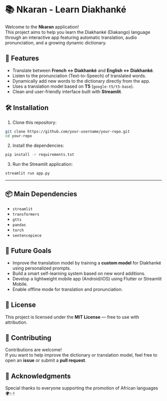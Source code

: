 # 📚 Nkaran - Learn Diakhanké

Welcome to the **Nkaran** application!  
This project aims to help you learn the Diakhanké (Diakango) language through an interactive app featuring automatic translation, audio pronunciation, and a growing dynamic dictionary.



## 🚀 Features

- Translate between **French ↔ Diakhanké** and **English ↔ Diakhanké**.
- Listen to the pronunciation (Text-to-Speech) of translated words.
- Dynamically add new words to the dictionary directly from the app.
- Uses a translation model based on **T5** (`google-t5/t5-base`).
- Clean and user-friendly interface built with **Streamlit**.



## 🛠️ Installation

1. Clone this repository:

```bash
git clone https://github.com/your-username/your-repo.git
cd your-repo
```

2. Install the dependencies:

```bash
pip install -r requirements.txt
```

3. Run the Streamlit application:

```bash
streamlit run app.py
```

---

## 📦 Main Dependencies

- `streamlit`
- `transformers`
- `gtts`
- `pandas`
- `torch`
- `sentencepiece`



## 🎯 Future Goals

- Improve the translation model by training a **custom model** for Diakhanké using personalized prompts.
- Build a smart self-learning system based on new word additions.
- Develop a lightweight mobile app (Android/iOS) using Flutter or Streamlit Mobile.
- Enable offline mode for translation and pronunciation.


## 📄 License

This project is licensed under the **MIT License** — free to use with attribution.


## 🤝 Contributing

Contributions are welcome!  
If you want to help improve the dictionary or translation model, feel free to open an **issue** or submit a **pull request**.



## 📣 Acknowledgments

Special thanks to everyone supporting the promotion of African languages 🌍✨!


